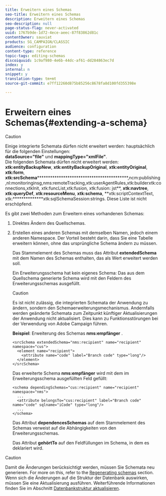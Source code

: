 ```yaml
---
title: Erweitern eines Schemas
seo-title: Erweitern eines Schemas
description: Erweitern eines Schemas
seo-description: null
page-status-flag: never-activated
uuid: 1767b9de-1d72-4ece-aeec-87f83862d81c
contentOwner: sauviat
products: SG_CAMPAIGN/CLASSIC
audience: configuration
content-type: reference
topic-tags: editing-schemas
discoiquuid: 1c9af980-4e6b-44dc-af61-dd284863ec7d
index: y
internal: n
snippet: y
translation-type: tm+mt
source-git-commit: e7ff12260d875b85256c8678fa8d100fd355398e

---
```



# Erweitern eines Schemas{#extending-a-schema}

>[!CAUTION]
>
>Einige integrierte Schemata dürfen nicht erweitert werden: hauptsächlich für die folgenden Einstellungen:\
>**dataSource=&quot;file&quot;** und **mappingType=&quot;xmlFile&quot;**.\
>Die folgenden Schemata dürfen nicht erweitert werden: **xtk:entityBackupNew**, **xtk:entityBackupOriginal**, **xtk:entityOriginal**, **xtk:form**, **xtk:srcSchema********************************************,ncm:publishing,nl:monitoringinsg,nms:remoteTracking,xtk:userAgentRules,xtk:builderxtk:connections,xtkInit, xtk:funcList,xtk:fusion, xtk:fusion: jst**, **xtk:navtree**, **xtk:queryDef**, **xtk:resourceMenu**, **xtk:schema**, **xtk:scriptContextText, xtk:**************xtk:sqlSchemaSession:strings.
>Diese Liste ist nicht erschöpfend.

Es gibt zwei Methoden zum Erweitern eines vorhandenen Schemas:

1. Direktes Ändern des Quellschemas.
1. Erstellen eines anderen Schemas mit demselben Namen, jedoch einem anderen Namespace. Der Vorteil besteht darin, dass Sie eine Tabelle erweitern können, ohne das ursprüngliche Schema ändern zu müssen.

   Das Stammelement des Schemas muss das Attribut **extendedSchema** mit dem Namen des Schemas enthalten, das als Wert erweitert werden soll.

   Ein Erweiterungsschema hat kein eigenes Schema: Das aus dem Quellschema generierte Schema wird mit den Feldern des Erweiterungsschemas ausgefüllt.

   >[!CAUTION]
   >
   >Es ist nicht zulässig, die integrierten Schemata der Anwendung zu ändern, sondern den Schemaerweiterungsmechanismus. Andernfalls werden geänderte Schemata zum Zeitpunkt künftiger Aktualisierungen der Anwendung nicht aktualisiert. Dies kann zu Funktionsstörungen bei der Verwendung von Adobe Campaign führen.

   **Beispiel**: Erweiterung des Schemas **nms:empfänger** .

   ```
   <srcSchema extendedSchema="nms:recipient" name="recipient" namespace="cus">
     <element name="recipient">
       <attribute name="code" label="Branch code" type="long"/>
     </element>
   </srcSchema>
   ```

   Das erweiterte Schema **nms:empfänger** wird mit dem im Erweiterungsschema ausgefüllten Feld gefüllt:

   ```
   <schema dependingSchemas="cus:recipient" name="recipient" namespace="nms">
     ...
     <attribute belongsTo="cus:recipient" label="Branch code" name="code" sqlname="iCode" type="long"/>
     ...
   </schema>
   ```

   Das Attribut **dependencesSchemas** auf dem Stammelement des Schemas verweist auf die Abhängigkeiten von den Erweiterungsschemas.

   Das Attribut **gehörtTo** auf den Feldfüllungen im Schema, in dem es deklariert wird.

>[!CAUTION]
>
>Damit die Änderungen berücksichtigt werden, müssen Sie Schemata neu generieren. For more on this, refer to the [Regenerating schemas](../../configuration/using/regenerating-schemas.md) section.\
>Wenn sich die Änderungen auf die Struktur der Datenbank auswirken, müssen Sie eine Aktualisierung ausführen. Weiterführende Informationen finden Sie im Abschnitt [Datenbankstruktur aktualisieren](../../configuration/using/updating-the-database-structure.md).

